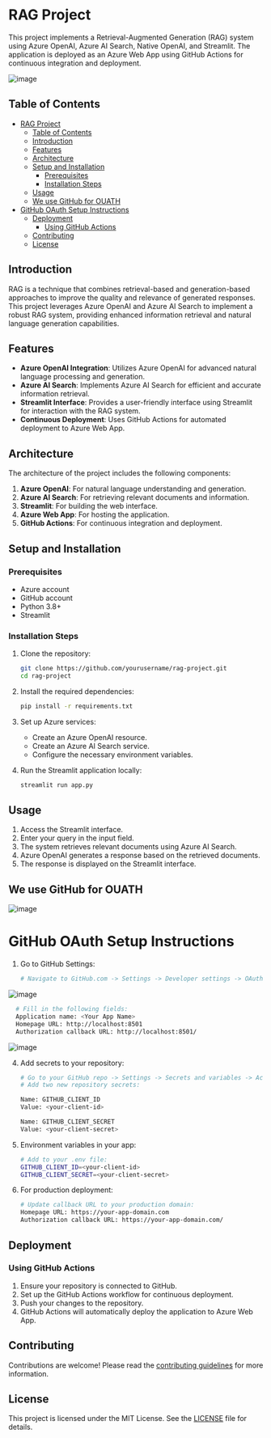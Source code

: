 # RAG Project

This project implements a Retrieval-Augmented Generation (RAG) system using Azure OpenAI, Azure AI Search, Native OpenAI, and Streamlit. The application is deployed as an Azure Web App using GitHub Actions for continuous integration and deployment.

![image](https://github.com/user-attachments/assets/2c9a574c-61ff-421b-b040-df3839c242e6)


## Table of Contents

- [RAG Project](#rag-project)
  - [Table of Contents](#table-of-contents)
  - [Introduction](#introduction)
  - [Features](#features)
  - [Architecture](#architecture)
  - [Setup and Installation](#setup-and-installation)
    - [Prerequisites](#prerequisites)
    - [Installation Steps](#installation-steps)
  - [Usage](#usage)
  - [We use GitHub for OUATH](#we-use-github-for-ouath)
- [GitHub OAuth Setup Instructions](#github-oauth-setup-instructions)
  - [Deployment](#deployment)
    - [Using GitHub Actions](#using-github-actions)
  - [Contributing](#contributing)
  - [License](#license)

## Introduction

RAG is a technique that combines retrieval-based and generation-based approaches to improve the quality and relevance of generated responses. This project leverages Azure OpenAI and Azure AI Search to implement a robust RAG system, providing enhanced information retrieval and natural language generation capabilities.

## Features

- **Azure OpenAI Integration**: Utilizes Azure OpenAI for advanced natural language processing and generation.
- **Azure AI Search**: Implements Azure AI Search for efficient and accurate information retrieval.
- **Streamlit Interface**: Provides a user-friendly interface using Streamlit for interaction with the RAG system.
- **Continuous Deployment**: Uses GitHub Actions for automated deployment to Azure Web App.

## Architecture

The architecture of the project includes the following components:

1. **Azure OpenAI**: For natural language understanding and generation.
2. **Azure AI Search**: For retrieving relevant documents and information.
3. **Streamlit**: For building the web interface.
4. **Azure Web App**: For hosting the application.
5. **GitHub Actions**: For continuous integration and deployment.

## Setup and Installation

### Prerequisites

- Azure account
- GitHub account
- Python 3.8+
- Streamlit

### Installation Steps

1. Clone the repository:
    ```bash
    git clone https://github.com/yourusername/rag-project.git
    cd rag-project
    ```

2. Install the required dependencies:
    ```bash
    pip install -r requirements.txt
    ```

3. Set up Azure services:
    - Create an Azure OpenAI resource.
    - Create an Azure AI Search service.
    - Configure the necessary environment variables.

4. Run the Streamlit application locally:
    ```bash
    streamlit run app.py
    ```

## Usage

1. Access the Streamlit interface.
2. Enter your query in the input field.
3. The system retrieves relevant documents using Azure AI Search.
4. Azure OpenAI generates a response based on the retrieved documents.
5. The response is displayed on the Streamlit interface.

## We use GitHub for OUATH
![image](https://github.com/user-attachments/assets/bf28f99f-0994-42d9-8b2c-7757915a5379)


# GitHub OAuth Setup Instructions

1. Go to GitHub Settings:
   ```bash
   # Navigate to GitHub.com -> Settings -> Developer settings -> OAuth Apps -> New OAuth App
![image](https://github.com/user-attachments/assets/27a63543-eede-4fdb-a42f-aa068701dc97)

 ```bash
   # Fill in the following fields:
   Application name: <Your App Name>
   Homepage URL: http://localhost:8501 
   Authorization callback URL: http://localhost:8501/
   ```
![image](https://github.com/user-attachments/assets/c0f95a63-1038-407c-88d9-66700a59a205)

4. Add secrets to your repository:
   ```bash
   # Go to your GitHub repo -> Settings -> Secrets and variables -> Actions
   # Add two new repository secrets:
   
   Name: GITHUB_CLIENT_ID
   Value: <your-client-id>

   Name: GITHUB_CLIENT_SECRET 
   Value: <your-client-secret>
   ```

5. Environment variables in your app:
   ```bash
   # Add to your .env file:
   GITHUB_CLIENT_ID=<your-client-id>
   GITHUB_CLIENT_SECRET=<your-client-secret>
   ```

6. For production deployment:
   ```bash
   # Update callback URL to your production domain:
   Homepage URL: https://your-app-domain.com
   Authorization callback URL: https://your-app-domain.com/
   ```

## Deployment

### Using GitHub Actions

1. Ensure your repository is connected to GitHub.
2. Set up the GitHub Actions workflow for continuous deployment.
3. Push your changes to the repository.
4. GitHub Actions will automatically deploy the application to Azure Web App.

## Contributing

Contributions are welcome! Please read the [contributing guidelines](CONTRIBUTING.md) for more information.

## License

This project is licensed under the MIT License. See the [LICENSE](LICENSE) file for details.
